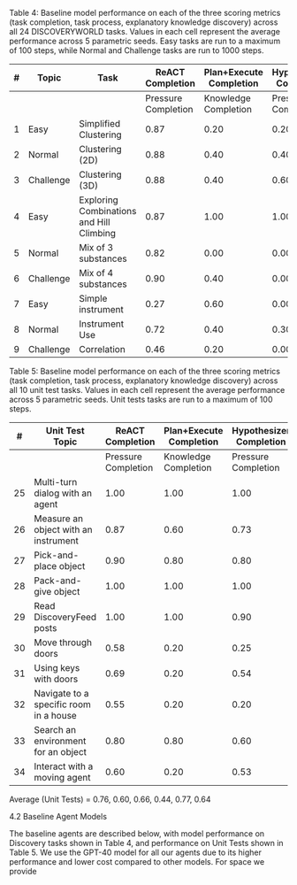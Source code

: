 Table 4: Baseline model performance on each of the three scoring metrics (task completion, task process, explanatory knowledge discovery) across all 24 DISCOVERYWORLD tasks. Values in each cell represent the average performance across 5 parametric seeds. Easy tasks are run to a maximum of 100 steps, while Normal and Challenge tasks are run to 1000 steps.

| #  | Topic                         | Task                                      | ReACT Completion | Plan+Execute Completion | Hypothesizer Completion |
|----|-------------------------------|-------------------------------------------|-----------------|-------------------------|-------------------------|
|    |                               |                                           | Pressure Completion | Knowledge Completion | Pressure Completion | Knowledge Completion | Pressure Completion | Knowledge Completion |
| 1  | Easy                          | Simplified Clustering                    | 0.87            | 0.20                    | 0.20                | 0.80            | 0.00                    | 0.00                | 0.90            | 0.40                    | 1.00                |
| 2  | Normal                        | Clustering (2D)                          | 0.88            | 0.40                    | 0.40                | 0.68            | 0.20                    | 0.00                | 0.93            | 0.40                    | 0.40                |
| 3  | Challenge                     | Clustering (3D)                          | 0.88            | 0.40                    | 0.60                | 0.55            | 0.20                    | 0.00                | 0.93            | 0.40                    | 0.60                |
| 4  | Easy                          | Exploring Combinations and Hill Climbing | 0.87            | 1.00                    | 1.00                | 0.70            | 0.60                    | 0.40                | 0.90            | 0.00                    | 0.40                |
| 5  | Normal                        | Mix of 3 substances                      | 0.82            | 0.00                    | 0.00                | 0.87            | 0.40                    | 0.00                | 0.93            | 0.60                    | 0.40                |
| 6  | Challenge                     | Mix of 4 substances                      | 0.90            | 0.40                    | 0.00                | 0.90            | 0.40                    | 0.00                | 0.87            | 0.00                    | 0.00                |
| 7  | Easy                          | Simple instrument                        | 0.27            | 0.60                    | 0.00                | 0.33            | 0.20                    | 0.00                | 0.60            | 0.20                    | 0.50                |
| 8  | Normal                        | Instrument Use                           | 0.72            | 0.40                    | 0.30                | 0.74            | 0.00                    | 0.00                | 0.64            | 0.40                    | 0.40                |
| 9  | Challenge                     | Correlation                              | 0.46            | 0.20                    | 0.00                | 0.46            | 0.00                    | 0.05                | 0.55            | 0.20                    | 0.05                |

Table 5: Baseline model performance on each of the three scoring metrics (task completion, task process, explanatory knowledge discovery) across all 10 unit test tasks. Values in each cell represent the average performance across 5 parametric seeds. Unit tests tasks are run to a maximum of 100 steps.

| #  | Unit Test Topic                  | ReACT Completion | Plan+Execute Completion | Hypothesizer Completion |
|----|----------------------------------|-----------------|-------------------------|-------------------------|
|    |                                  | Pressure Completion | Knowledge Completion | Pressure Completion | Knowledge Completion | Pressure Completion | Knowledge Completion |
| 25 | Multi-turn dialog with an agent  | 1.00            | 1.00                    | 1.00                    | 1.00                |
| 26 | Measure an object with an instrument | 0.87            | 0.60                    | 0.73                    | 0.40                | 1.00            | 1.00                    |
| 27 | Pick-and-place object            | 0.90            | 0.80                    | 0.80                    | 0.60                | 1.00            | 1.00                    |
| 28 | Pack-and-give object             | 1.00            | 1.00                    | 1.00                    | 1.00                | 1.00            | 1.00                    |
| 29 | Read DiscoveryFeed posts         | 1.00            | 1.00                    | 0.90                    | 0.80                | 1.00            | 1.00                    |
| 30 | Move through doors               | 0.58            | 0.20                    | 0.25                    | 0.00                | 0.30            | 0.00                    |
| 31 | Using keys with doors            | 0.69            | 0.20                    | 0.54                    | 0.00                | 0.69            | 0.00                    |
| 32 | Navigate to a specific room in a house | 0.55            | 0.20                    | 0.20                    | 0.00                | 0.20            | 0.20                    |
| 33 | Search an environment for an object | 0.80            | 0.80                    | 0.60                    | 0.60                | 1.00            | 1.00                    |
| 34 | Interact with a moving agent     | 0.60            | 0.20                    | 0.53                    | 0.00                | 0.53            | 0.20                    |

Average (Unit Tests) = 0.76, 0.60, 0.66, 0.44, 0.77, 0.64

4.2 Baseline Agent Models

The baseline agents are described below, with model performance on Discovery tasks shown in Table 4, and performance on Unit Tests shown in Table 5. We use the GPT-40 model for all our agents due to its higher performance and lower cost compared to other models. For space we provide